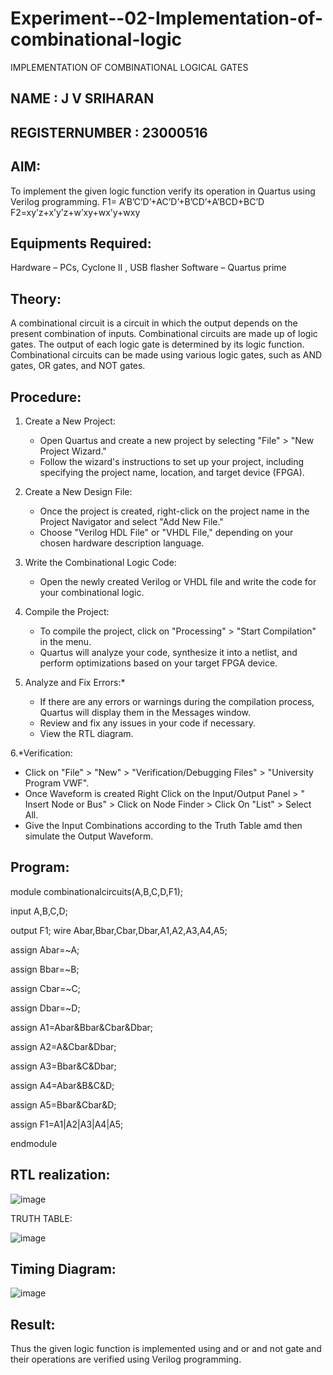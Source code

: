 # Experiment--02-Implementation-of-combinational-logic
IMPLEMENTATION OF COMBINATIONAL LOGICAL GATES
## NAME : J V SRIHARAN
## REGISTERNUMBER : 23000516
## AIM:
To implement the given logic function verify its operation in Quartus using Verilog programming.
 F1= A’B’C’D’+AC’D’+B’CD’+A’BCD+BC’D
F2=xy’z+x’y’z+w’xy+wx’y+wxy
 
## Equipments Required:
 Hardware – PCs, Cyclone II , USB flasher
 Software – Quartus prime


## Theory:

A combinational circuit is a circuit in which the output depends on the present combination of inputs. Combinational circuits are made up of logic gates. The output of each logic gate is determined by its logic function. Combinational circuits can be made using various logic gates, such as AND gates, OR gates, and NOT gates.
 

## Procedure:

1. Create a New Project:
   - Open Quartus and create a new project by selecting "File" > "New Project Wizard."
   - Follow the wizard's instructions to set up your project, including specifying the project name, location, and target device (FPGA).

2. Create a New Design File:
   - Once the project is created, right-click on the project name in the Project Navigator and select "Add New File."
   - Choose "Verilog HDL File" or "VHDL File," depending on your chosen hardware description language.

3. Write the Combinational Logic Code:
   - Open the newly created Verilog or VHDL file and write the code for your combinational logic.
     
4. Compile the Project:
   - To compile the project, click on "Processing" > "Start Compilation" in the menu.
   - Quartus will analyze your code, synthesize it into a netlist, and perform optimizations based on your target FPGA device.

5. Analyze and Fix Errors:*
   - If there are any errors or warnings during the compilation process, Quartus will display them in the Messages window.
   - Review and fix any issues in your code if necessary.
   - View the RTL diagram.

6.*Verification:
   - Click on "File" > "New" > "Verification/Debugging Files" > "University Program VWF".
   - Once Waveform is created Right Click on the Input/Output Panel > " Insert Node or Bus" > Click on Node Finder > Click On "List" > Select All.
   - Give the Input Combinations according to the Truth Table amd then simulate the Output Waveform.
## Program:
module combinationalcircuits(A,B,C,D,F1);

input A,B,C,D;

output F1;
wire Abar,Bbar,Cbar,Dbar,A1,A2,A3,A4,A5;

assign Abar=~A;

assign Bbar=~B;

assign Cbar=~C;

assign Dbar=~D;

assign A1=Abar&Bbar&Cbar&Dbar;

assign A2=A&Cbar&Dbar;

assign A3=Bbar&C&Dbar;

assign A4=Abar&B&C&D;

assign A5=Bbar&Cbar&D;

assign F1=A1|A2|A3|A4|A5;

endmodule

## RTL realization:

![image](https://github.com/sriharan23000516/Experiment--02-Implementation-of-combinational-logic-/assets/139841769/802d6cb3-a930-4485-9aab-39ed6e9bf0c9)


TRUTH TABLE:











![image](https://github.com/sriharan23000516/Experiment--02-Implementation-of-combinational-logic-/assets/139841769/51ee5a1b-1a49-4b85-a0b1-b5d5f6f1fa6d)





## Timing Diagram:


![image](https://github.com/sriharan23000516/Experiment--02-Implementation-of-combinational-logic-/assets/139841769/5a49a2e2-1a59-4198-899f-92f0017846d1)



## Result:
Thus the given logic function is implemented using and or and not gate and their operations are verified using Verilog programming.
